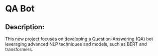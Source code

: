 # QA Bot

## Description:

This new project focuses on developing a Question-Answering (QA) bot leveraging advanced NLP techniques and models, such as BERT and transformers. 